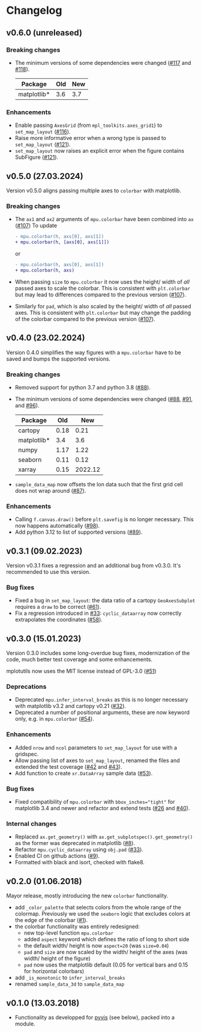 # Changelog

## v0.6.0 (unreleased)

### Breaking changes

- The minimum versions of some dependencies were changed ([#117](https://github.com/mathause/mplotutils/pull/117) and [#118](https://github.com/mathause/mplotutils/pull/118)).

  | Package     | Old  | New     |
  | ----------- | ---- | ------- |
  | matplotlib* | 3.6  | 3.7     |

### Enhancements

- Enable passing `AxesGrid` (from `mpl_toolkits.axes_grid1`) to `set_map_layout` ([#116](https://github.com/mathause/mplotutils/pull/116)).
- Raise more informative error when a wrong type is passed to `set_map_layout` ([#121](https://github.com/mathause/mplotutils/pull/121)).
- `set_map_layout` now raises an explicit error when the figure contains SubFigure ([#121](https://github.com/mathause/mplotutils/pull/121)).

## v0.5.0 (27.03.2024)

Version v0.5.0 aligns passing multiple axes to `colorbar` with matplotlib.

### Breaking changes

- The `ax1` and `ax2` arguments of `mpu.colorbar` have been combined into `ax` ([#107](https://github.com/mathause/mplotutils/pull/107))
  To update

   ```diff
   - mpu.colorbar(h, axs[0], axs[1])
   + mpu.colorbar(h, [axs[0], axs[1]])
   ```
   or
   ```diff
   - mpu.colorbar(h, axs[0], axs[1])
   + mpu.colorbar(h, axs)
   ```
- When passing `size` to `mpu.colorbar` it now uses the height/ width of _all_ passed axes to scale the colorbar. This is consistent with `plt.colorbar` but may lead to differences compared to the previous version ([#107](https://github.com/mathause/mplotutils/pull/107)).
- Similarly for `pad`, which is also scaled by the height/ width of _all_ passed axes. This is consistent with `plt.colorbar` but may change the padding of the colorbar compared to the previous version ([#107](https://github.com/mathause/mplotutils/pull/107)).


## v0.4.0 (23.02.2024)

Version 0.4.0 simplifies the way figures with a `mpu.colorbar` have to be saved  and
bumps the supported versions.

### Breaking changes

- Removed support for python 3.7 and python 3.8 ([#88](https://github.com/mathause/mplotutils/pull/88)).
- The minimum versions of some dependencies were changed ([#88](https://github.com/mathause/mplotutils/pull/88), [#91](https://github.com/mathause/mplotutils/pull/91), and [#96](https://github.com/mathause/mplotutils/pull/96)).

  | Package      | Old   | New     |
  | ------------ | ----- | -----   |
  | cartopy      | 0.18  | 0.21    |
  | matplotlib*  | 3.4   | 3.6     |
  | numpy        | 1.17  | 1.22    |
  | seaborn      | 0.11  | 0.12    |
  | xarray       | 0.15  | 2022.12 |


- `sample_data_map` now offsets the lon data such that the first grid cell does not wrap
  around ([#87](https://github.com/mathause/mplotutils/pull/87)).

### Enhancements

- Calling `f.canvas.draw()` before `plt.savefig` is no longer necessary. This now happens
  automatically ([#98](https://github.com/mathause/mplotutils/pull/98)).
- Add python 3.12 to list of supported versions ([#89](https://github.com/mathause/mplotutils/pull/89)).

## v0.3.1 (09.02.2023)

Version v0.3.1 fixes a regression and an additional bug from v0.3.0. It's recommended to use this version.

### Bug fixes

- Fixed a bug in `set_map_layout`: the data ratio of a cartopy `GeoAxesSubplot` requires
  a `draw` to be correct ([#61](https://github.com/mathause/mplotutils/pull/61)).
- Fix a regression introduced in [#33](https://github.com/mathause/mplotutils/pull/33):
  `cyclic_dataarray` now correctly extrapolates the coordinates
  ([#58](https://github.com/mathause/mplotutils/pull/58)).


## v0.3.0 (15.01.2023)

Version 0.3.0 includes some long-overdue bug fixes, modernization of the code, much better
test coverage and some enhancements.

mplotutils now uses the MIT license instead of GPL-3.0 ([#51](https://github.com/mathause/mplotutils/pull/51))

### Deprecations

 * Deprecated `mpu.infer_interval_breaks` as this is no longer necessary with matplotlib v3.2
   and cartopy v0.21 ([#32](https://github.com/mathause/mplotutils/pull/32)).
 * Deprecated a number of positional arguments, these are now keyword only, e.g. in
   `mpu.colorbar` ([#54](https://github.com/mathause/mplotutils/pull/54)).

### Enhancements

 * Added ``nrow`` and ``ncol`` parameters to ``set_map_layout`` for use with a
   gridspec.
 * Allow passing list of axes to ``set_map_layout``, renamed the files and extended
   the test coverage ([#42](https://github.com/mathause/mplotutils/pull/42)
   and [#43](https://github.com/mathause/mplotutils/pull/43)).
 * Add function to create `xr.DataArray` sample data ([#53](https://github.com/mathause/mplotutils/pull/53)).

### Bug fixes

 * Fixed compatibility of `mpu.colorbar` with `bbox_inches="tight"` for matplotlib 3.4 and
   newer and refactor and extend tests ([#26](https://github.com/mathause/mplotutils/pull/26)
   and [#40](https://github.com/mathause/mplotutils/pull/40)).

### Internal changes

 * Replaced `ax.get_geometry()` with `ax.get_subplotspec().get_geometry()`
   as the former was deprecated in matplotlib ([#8](https://github.com/mathause/mplotutils/pull/8)).
 * Refactor `mpu.cyclic_dataarray` using `obj.pad` ([#33](https://github.com/mathause/mplotutils/pull/33)).
 * Enabled CI on github actions ([#9](https://github.com/mathause/mplotutils/pull/9)).
 * Formatted with black and isort, checked with flake8.

## v0.2.0 (01.06.2018)

Mayor release, mostly introducing the new `colorbar` functionality.

 * add `_color_palette` that selects colors from the whole range of the colormap. Previously
   we used the `seaborn` logic that excludes colors at the edge of the colorbar
   ([#1](https://github.com/mathause/mplotutils/issues/1)).
 * the colorbar functionality was entirely redesigned:
   * new top-level function `mpu.colorbar`
   * added `aspect` keyword which defines the ratio of long to short side
   * the default width/ height is now `aspect=20` (was `size=0.04`)
   * `pad` and `size` are now scaled by the width/ height of the axes (was width/ height of the figure)
   * `pad` now uses the matplotlib default (0.05 for vertical bars and 0.15 for horizontal colorbars)
 * add `_is_monotonic` to `infer_interval_breaks`
 * renamed `sample_data_3d` to `sample_data_map`

## v0.1.0 (13.03.2018)

 * Functionality as developped for [pyvis](https://github.com/C2SM/pyvis/) (see below), packed into a module.
